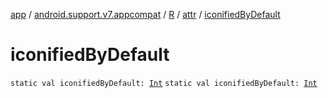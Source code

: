 [app](../../../index.md) / [android.support.v7.appcompat](../../index.md) / [R](../index.md) / [attr](index.md) / [iconifiedByDefault](./iconified-by-default.md)

# iconifiedByDefault

`static val iconifiedByDefault: `[`Int`](https://kotlinlang.org/api/latest/jvm/stdlib/kotlin/-int/index.html)
`static val iconifiedByDefault: `[`Int`](https://kotlinlang.org/api/latest/jvm/stdlib/kotlin/-int/index.html)